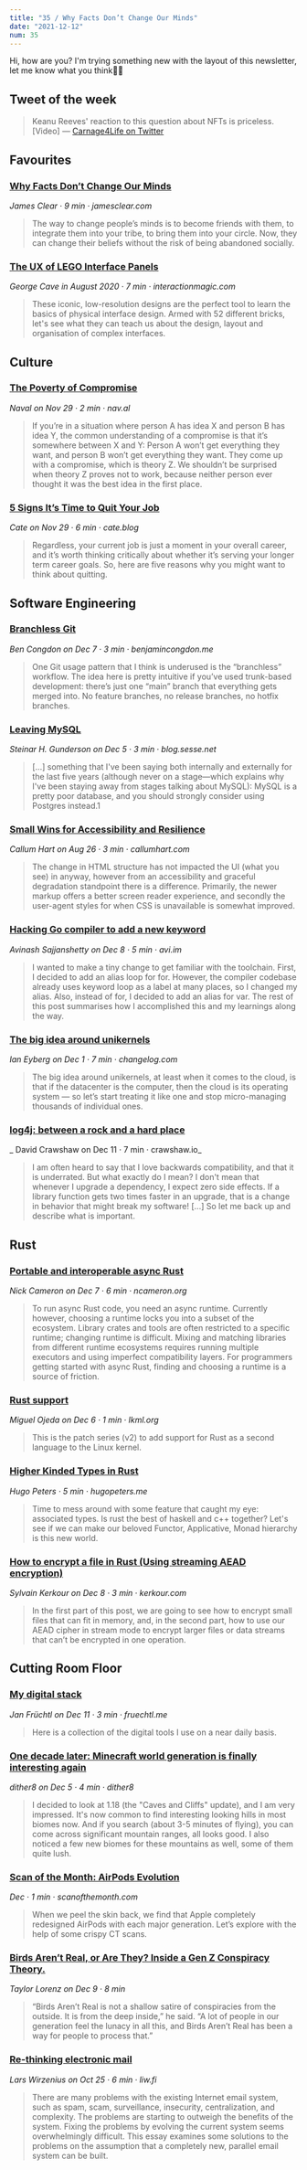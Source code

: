 ```yaml
---
title: "35 / Why Facts Don’t Change Our Minds"
date: "2021-12-12"
num: 35
---
```


Hi, how are you? I'm trying something new with the layout of this newsletter, let me know what you think✌🏻

## Tweet of the week

> Keanu Reeves' reaction to this question about NFTs is priceless. [Video]
> — [Carnage4Life on Twitter](https://twitter.com/Carnage4Life/status/1469450312284917760)

## Favourites

### [Why Facts Don’t Change Our Minds](https://jamesclear.com/why-facts-dont-change-minds)

_James Clear · 9 min · jamesclear.com_

> The way to change people’s minds is to become friends with them, to integrate them into your tribe, to bring them into your circle. Now, they can change their beliefs without the risk of being abandoned socially.

### [The UX of LEGO Interface Panels](https://interactionmagic.com/UX-LEGO-Interfaces)

_George Cave in August 2020 · 7 min · interactionmagic.com_

> These iconic, low-resolution designs are the perfect tool to learn the basics of physical interface design. Armed with 52 different bricks, let's see what they can teach us about the design, layout and organisation of complex interfaces.

## Culture

### [The Poverty of Compromise](https://nav.al/compromise)

_Naval on Nov 29 · 2 min · nav.al_

> If you’re in a situation where person A has idea X and person B has idea Y, the common understanding of a compromise is that it’s somewhere between X and Y: Person A won’t get everything they want, and person B won’t get everything they want. They come up with a compromise, which is theory Z.
> We shouldn’t be surprised when theory Z proves not to work, because neither person ever thought it was the best idea in the first place.

### [5 Signs It’s Time to Quit Your Job](https://cate.blog/2021/11/29/5-signs-its-time-to-quit-your-job/)

_Cate on Nov 29 · 6 min · cate.blog_

> Regardless, your current job is just a moment in your overall career, and it’s worth thinking critically about whether it’s serving your longer term career goals. So, here are five reasons why you might want to think about quitting.

## Software Engineering

### [Branchless Git](https://benjamincongdon.me/blog/2021/12/07/Branchless-Git/)

_Ben Congdon on Dec 7 · 3 min · benjamincongdon.me_

> One Git usage pattern that I think is underused is the “branchless” workflow. The idea here is pretty intuitive if you’ve used trunk-based development: there’s just one “main” branch that everything gets merged into. No feature branches, no release branches, no hotfix branches.

### [Leaving MySQL](https://blog.sesse.net/blog/tech/2021-12-05-16-41_leaving_mysql.html)

_Steinar H. Gunderson on Dec 5 · 3 min · blog.sesse.net_

> [...] something that I've been saying both internally and externally for the last five years (although never on a stage—which explains why I've been staying away from stages talking about MySQL): MySQL is a pretty poor database, and you should strongly consider using Postgres instead.1

### [Small Wins for Accessibility and Resilience](https://www.callumhart.com/blog/small-wins-for-accessibility-and-resilience/)

_Callum Hart on Aug 26 · 3 min · callumhart.com_

> The change in HTML structure has not impacted the UI (what you see) in anyway, however from an accessibility and graceful degradation standpoint there is a difference.
> Primarily, the newer markup offers a better screen reader experience, and secondly the user-agent styles for when CSS is unavailable is somewhat improved.

### [Hacking Go compiler to add a new keyword](https://avi.im/blag/2021/rc-day-24/)

_Avinash Sajjanshetty on Dec 8 · 5 min · avi.im_

> I wanted to make a tiny change to get familiar with the toolchain. First, I decided to add an alias loop for for. However, the compiler codebase already uses keyword loop as a label at many places, so I changed my alias. Also, instead of for, I decided to add an alias for var. The rest of this post summarises how I accomplished this and my learnings along the way.

### [The big idea around unikernels](https://changelog.com/posts/the-big-idea-around-unikernels)

_Ian Eyberg on Dec 1 · 7 min · changelog.com_

> The big idea around unikernels, at least when it comes to the cloud, is that if the datacenter is the computer, then the cloud is its operating system — so let’s start treating it like one and stop micro-managing thousands of individual ones.

### [log4j: between a rock and a hard place](https://crawshaw.io/blog/log4j)

_ David Crawshaw on Dec 11 · 7 min · crawshaw.io_

> I am often heard to say that I love backwards compatibility, and that it is underrated. But what exactly do I mean? I don't mean that whenever I upgrade a dependency, I expect zero side effects. If a library function gets two times faster in an upgrade, that is a change in behavior that might break my software! [...] So let me back up and describe what is important.

## Rust

### [Portable and interoperable async Rust](https://www.ncameron.org/blog/portable-and-interoperable-async-rust/)

_Nick Cameron on Dec 7 · 6 min · ncameron.org_

> To run async Rust code, you need an async runtime. Currently however, choosing a runtime locks you into a subset of the ecosystem. Library crates and tools are often restricted to a specific runtime; changing runtime is difficult. Mixing and matching libraries from different runtime ecosystems requires running multiple executors and using imperfect compatibility layers. For programmers getting started with async Rust, finding and choosing a runtime is a source of friction.

### [Rust support](https://lkml.org/lkml/2021/12/6/461)

_Miguel Ojeda on Dec 6 · 1 min · lkml.org_

> This is the patch series (v2) to add support for Rust as a second
> language to the Linux kernel.

### [Higher Kinded Types in Rust](https://hugopeters.me/posts/14/)

_Hugo Peters · 5 min · hugopeters.me_

> Time to mess around with some feature that caught my eye: associated types. Is rust the best of haskell and c++ together? Let's see if we can make our beloved Functor, Applicative, Monad hierarchy is this new world.

### [How to encrypt a file in Rust (Using streaming AEAD encryption)](https://kerkour.com/rust-file-encryption/)

_Sylvain Kerkour on Dec 8 · 3 min · kerkour.com_

> In the first part of this post, we are going to see how to encrypt small files that can fit in memory, and, in the second part, how to use our AEAD cipher in stream mode to encrypt larger files or data streams that can’t be encrypted in one operation.

## Cutting Room Floor

### [My digital stack](https://fruechtl.me/writing/my-digital-stack)

_Jan Früchtl on Dec 11 · 3 min · fruechtl.me_

> Here is a collection of the digital tools I use on a near daily basis.

### [One decade later: Minecraft world generation is finally interesting again](https://dither8.xyz/blog/minecraft-cliffs-terrain/)

_dither8 on Dec 5 · 4 min · dither8_

> I decided to look at 1.18 (the "Caves and Cliffs" update), and I am very impressed.
> It's now common to find interesting looking hills in most biomes now. And if you search (about 3-5 minutes of flying), you can come across significant mountain ranges, all looks good. I also noticed a few new biomes for these mountains as well, some of them quite lush.

### [Scan of the Month: AirPods Evolution](https://scanofthemonth.com)

_Dec · 1 min · scanofthemonth.com_

> When we peel the skin back, we find that Apple completely redesigned AirPods with each major generation. Let’s explore with the help of some crispy CT scans.

### [Birds Aren’t Real, or Are They? Inside a Gen Z Conspiracy Theory.](https://www.nytimes.com/2021/12/09/technology/birds-arent-real-gen-z-misinformation.html)

_Taylor Lorenz on Dec 9 · 8 min_

> “Birds Aren’t Real is not a shallow satire of conspiracies from the outside. It is from the deep inside,” he said. “A lot of people in our generation feel the lunacy in all this, and Birds Aren’t Real has been a way for people to process that.”

### [Re-thinking electronic mail](https://liw.fi/rethinking-email/)

_Lars Wirzenius on Oct 25 · 6 min · liw.fi_

> There are many problems with the existing Internet email system, such as spam, scam, surveillance, insecurity, centralization, and complexity. The problems are starting to outweigh the benefits of the system. Fixing the problems by evolving the current system seems overwhelmingly difficult. This essay examines some solutions to the problems on the assumption that a completely new, parallel email system can be built.
